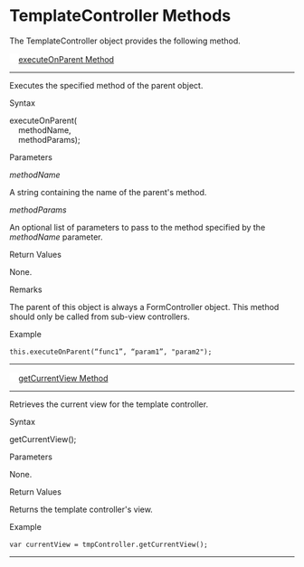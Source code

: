                        
TemplateController Methods
==========================

The TemplateController object provides the following method.

[![Closed](../Skins/Default/Stylesheets/Images/transparent.gif)](javascript:void(0);)[executeOnParent Method](javascript:void(0);) 

* * *

Executes the specified method of the parent object.

Syntax

executeOnParent(  
    methodName,  
    methodParams);

Parameters

_methodName_

A string containing the name of the parent's method.

_methodParams_

An optional list of parameters to pass to the method specified by the _methodName_ parameter.

Return Values

None.

Remarks

The parent of this object is always a FormController object. This method should only be called from sub-view controllers.

Example

```
this.executeOnParent(“func1”, “param1”, "param2");
```

* * *

[![Closed](../Skins/Default/Stylesheets/Images/transparent.gif)](javascript:void(0);)[getCurrentView Method](javascript:void(0);)

* * *

Retrieves the current view for the template controller.

Syntax

getCurrentView();

Parameters

None.

Return Values

Returns the template controller's view.

Example

```
var currentView = tmpController.getCurrentView();
```

* * *
